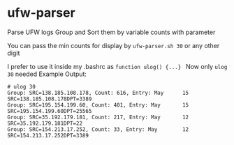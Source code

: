 # ufw-parser
Parse UFW logs 
Group and Sort them by variable counts with parameter

You can pass the min counts for display by ```ufw-parser.sh 30``` or any other digit

I prefer to use it inside my .bashrc as ```function ulog() {...} ```
Now only ```ulog 30``` needed 
Example Output:
```
# ulog 30
Group: SRC=138.185.108.178, Count: 616, Entry: May      15      SRC=138.185.108.178DPT=3389
Group: SRC=195.154.199.60, Count: 401, Entry: May       15      SRC=195.154.199.60DPT=25565
Group: SRC=35.192.179.181, Count: 217, Entry: May       12      SRC=35.192.179.181DPT=22
Group: SRC=154.213.17.252, Count: 33, Entry: May        12      SRC=154.213.17.252DPT=3389
 
```

